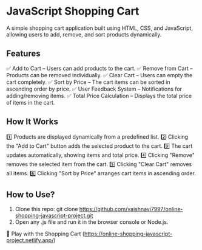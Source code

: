 # JavaScript Shopping Cart

A simple shopping cart application built using HTML, CSS, and JavaScript, allowing users to add, remove, and sort products dynamically.

## Features
✅ Add to Cart – Users can add products to the cart.
✅ Remove from Cart – Products can be removed individually.
✅ Clear Cart – Users can empty the cart completely.
✅ Sort by Price – The cart items can be sorted in ascending order by price.
✅ User Feedback System – Notifications for adding/removing items.
✅ Total Price Calculation – Displays the total price of items in the cart.

## How It Works
1️⃣ Products are displayed dynamically from a predefined list.
2️⃣ Clicking the "Add to Cart" button adds the selected product to the cart.
3️⃣ The cart updates automatically, showing items and total price.
4️⃣ Clicking "Remove" removes the selected item from the cart.
5️⃣ Clicking "Clear Cart" removes all items.
6️⃣ Clicking "Sort by Price" arranges cart items in ascending order.

## How to Use?

1) Clone this repo: git clone https://github.com/vaishnavi7997/online-shopping-javascript-project.git
2) Open any .js file and run it in the browser console or Node.js.

🔗 Play with the Shopping Cart (https://online-shopping-javascript-project.netlify.app/)
